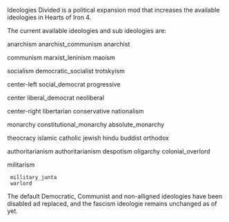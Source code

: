  Ideologies Divided is a political expansion mod that increases the available ideologies in Hearts of Iron 4.

 The current available ideologies and sub ideologies are:

 anarchism
     anarchist_communism
     anarchist

 communism
     marxist_leninism
     maoism

 socialism
     democratic_socialist
     trotskyism

 center-left
     social_democrat
     progressive

 center
     liberal_democrat
     neoliberal

 center-right
     libertarian
     conservative
     nationalism

 monarchy
     constitutional_monarchy
     absolute_monarchy

 theocracy
     islamic
     catholic
     jewish
     hindu
     buddist
     orthodox

 authoritarianism
     authoritarianism
     despotism
     oligarchy
     colonial_overlord

 militarism

     millitary_junta
     warlord

The default Democratic, Communist and non-alligned ideologies have been disabled ad replaced, and the fascism ideologie remains unchanged as of yet.
